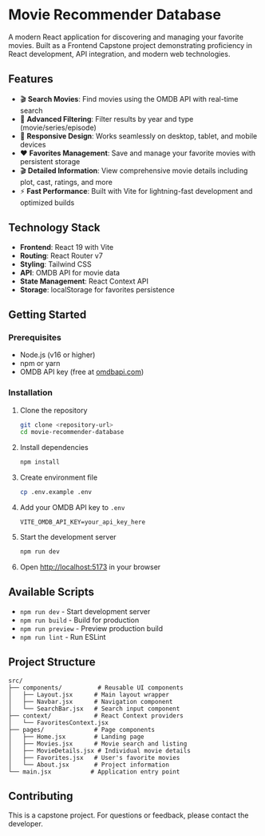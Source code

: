 # Movie Recommender Database

A modern React application for discovering and managing your favorite movies. Built as a Frontend Capstone project demonstrating proficiency in React development, API integration, and modern web technologies.

## Features

- 🎬 **Search Movies**: Find movies using the OMDB API with real-time search
- 🎯 **Advanced Filtering**: Filter results by year and type (movie/series/episode)
- 📱 **Responsive Design**: Works seamlessly on desktop, tablet, and mobile devices
- ❤️ **Favorites Management**: Save and manage your favorite movies with persistent storage
- 🎬 **Detailed Information**: View comprehensive movie details including plot, cast, ratings, and more
- ⚡ **Fast Performance**: Built with Vite for lightning-fast development and optimized builds

## Technology Stack

- **Frontend**: React 19 with Vite
- **Routing**: React Router v7
- **Styling**: Tailwind CSS
- **API**: OMDB API for movie data
- **State Management**: React Context API
- **Storage**: localStorage for favorites persistence

## Getting Started

### Prerequisites
- Node.js (v16 or higher)
- npm or yarn
- OMDB API key (free at [omdbapi.com](https://www.omdbapi.com/apikey.aspx))

### Installation

1. Clone the repository
   ```bash
   git clone <repository-url>
   cd movie-recommender-database
   ```

2. Install dependencies
   ```bash
   npm install
   ```

3. Create environment file
   ```bash
   cp .env.example .env
   ```
   
4. Add your OMDB API key to `.env`
   ```
   VITE_OMDB_API_KEY=your_api_key_here
   ```

5. Start the development server
   ```bash
   npm run dev
   ```

6. Open [http://localhost:5173](http://localhost:5173) in your browser

## Available Scripts

- `npm run dev` - Start development server
- `npm run build` - Build for production
- `npm run preview` - Preview production build
- `npm run lint` - Run ESLint

## Project Structure

```
src/
├── components/          # Reusable UI components
│   ├── Layout.jsx      # Main layout wrapper
│   ├── Navbar.jsx      # Navigation component
│   └── SearchBar.jsx   # Search input component
├── context/            # React Context providers
│   └── FavoritesContext.jsx
├── pages/              # Page components
│   ├── Home.jsx        # Landing page
│   ├── Movies.jsx      # Movie search and listing
│   ├── MovieDetails.jsx # Individual movie details
│   ├── Favorites.jsx   # User's favorite movies
│   └── About.jsx       # Project information
└── main.jsx           # Application entry point
```

## Contributing

This is a capstone project. For questions or feedback, please contact the developer.